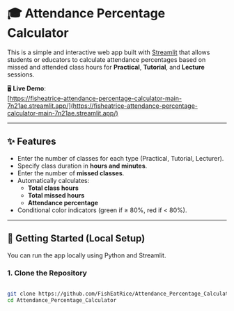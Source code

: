 # 🎓 Attendance Percentage Calculator

This is a simple and interactive web app built with [Streamlit](https://streamlit.io/) that allows students or educators to calculate attendance percentages based on missed and attended class hours for **Practical**, **Tutorial**, and **Lecture** sessions.

🖥️ **Live Demo**:  
[https://fisheatrice-attendance-percentage-calculator-main-7n21ae.streamlit.app/](https://fisheatrice-attendance-percentage-calculator-main-7n21ae.streamlit.app/)

---

## ✨ Features

- Enter the number of classes for each type (Practical, Tutorial, Lecturer).
- Specify class duration in **hours and minutes**.
- Enter the number of **missed classes**.
- Automatically calculates:
  - **Total class hours**
  - **Total missed hours**
  - **Attendance percentage**
- Conditional color indicators (green if ≥ 80%, red if < 80%).

---

## 🚀 Getting Started (Local Setup)

You can run the app locally using Python and Streamlit.

### 1. Clone the Repository

```bash

git clone https://github.com/FishEatRice/Attendance_Percentage_Calculator.git
cd Attendance_Percentage_Calculator
